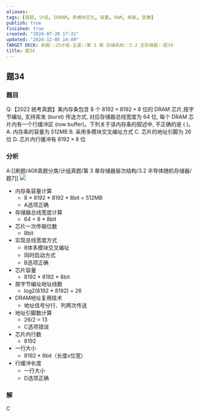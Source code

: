 ```yaml
---
aliases: 
tags: [真题, 计组, SDRAM, 多模块交叉, 容量, RAM, 刷新, 犹豫]
publish: true
finished: true
created: "2024-07-20 17:31"
updated: "2024-12-05 14:49"
TARGET DECK: 刷题::25计组-王道::第 3 章 存储系统::3.2 主存储器::题34
title: 题34
---
```

## 题34
### 题目
Q:【2022 统考真题】某内存条包含 8 个 ${8192} \times {8192} \times 8$ 位的 DRAM 芯片,按字节编址, 支持突发 (burst) 传送方式, 对应存储器总线宽度为 64 位, 每个 DRAM 芯片内有一个行缓冲区 (row buffer)。下列关于该内存条的叙述中, 不正确的是 ( )。
A. 内存条的容量为 ${512}\mathrm{{MB}}$ 
B. 采用多模块交叉编址方式
C. 芯片的地址引脚为 26 位 
D. 芯片内行缓冲有 ${8192} \times 8$ 位
### 分析
A:[[刷题/408真题分类/计组真题/第 3 章存储器层次结构/3.2 半导体随机存储器/题7]]
![](https://img.hwenyi.live/202408021347669.webp)
- 内存条容量计算
  - 8 * 8192 * 8192 * 8bit = 512MB
  - A选项正确
- 存储器总线宽度计算
  - 64 = 8 * 8bit
- 芯片一次传输位数
  - 8bit
- 实现总线宽度方式
  - 8体多模块交叉编址
  - 同时启动方式
  - B选项正确
- 芯片容量
  - 8192 * 8192 * 8bit
- 按字节编址地址线数
  - log2(8192 * 8192) = 26
- DRAM地址复用技术
  - 地址信号分行、列两次传送
- 地址引脚数计算
  - 26/2 = 13
  - C选项错误
- 芯片内行数
  - 8192
- 一行大小
  - 8192 * 8bit（长度x位宽）
- 行缓冲长度
  - 一行大小
  - D选项正确
### 解
C

